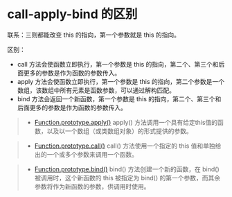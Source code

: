 # call-apply-bind 的区别

联系：三则都能改变 this 的指向，第一个参数就是 this 的指向。

区别：

- call 方法会使函数立即执行，第一个参数是 this 的指向，第二个、第三个和后面更多的参数是作为函数的参数传入。
- apply 方法会使函数立即执行，第一个参数是 this 的指向，第二个参数是一个数组，该数组中所有元素是函数参数，可以通过解构匹配。
- bind 方法会返回一个新函数，第一个参数是 this 的指向，第二个、第三个和后面更多的参数是作为函数的参数传入。

> - [Function.prototype.apply()](https://developer.mozilla.org/zh-CN/docs/Web/JavaScript/Reference/Global_Objects/Function/apply) apply() 方法调用一个具有给定this值的函数，以及以一个数组（或类数组对象）的形式提供的参数。

> - [Function.prototype.call()](https://developer.mozilla.org/zh-CN/docs/Web/JavaScript/Reference/Global_Objects/Function/call) call() 方法使用一个指定的 this 值和单独给出的一个或多个参数来调用一个函数。

> - [Function.prototype.bind()](https://developer.mozilla.org/zh-CN/docs/Web/JavaScript/Reference/Global_Objects/Function/bind) bind() 方法创建一个新的函数，在 bind() 被调用时，这个新函数的 this 被指定为 bind() 的第一个参数，而其余参数将作为新函数的参数，供调用时使用。
